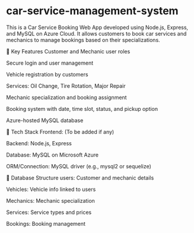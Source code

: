 # car-service-management-system

This is a Car Service Booking Web App developed using Node.js, Express, and MySQL on Azure Cloud. It allows customers to book car services and mechanics to manage bookings based on their specializations.

🔧 Key Features
Customer and Mechanic user roles

Secure login and user management

Vehicle registration by customers

Services: Oil Change, Tire Rotation, Major Repair

Mechanic specialization and booking assignment

Booking system with date, time slot, status, and pickup option

Azure-hosted MySQL database

🧱 Tech Stack
Frontend: (To be added if any)

Backend: Node.js, Express

Database: MySQL on Microsoft Azure

ORM/Connection: MySQL driver (e.g., mysql2 or sequelize)

📁 Database Structure
users: Customer and mechanic details

Vehicles: Vehicle info linked to users

Mechanics: Mechanic specialization

Services: Service types and prices

Bookings: Booking management
